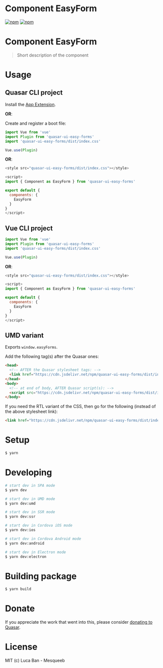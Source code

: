 # Component EasyForm

[![npm](https://img.shields.io/npm/v/quasar-ui-easy-forms.svg?label=quasar-ui-easy-forms)](https://www.npmjs.com/package/quasar-ui-easy-forms)
[![npm](https://img.shields.io/npm/dt/quasar-ui-easy-forms.svg)](https://www.npmjs.com/package/quasar-ui-easy-forms)

# Component EasyForm
> Short description of the component


# Usage

## Quasar CLI project

Install the [App Extension](../app-extension).

**OR**:

Create and register a boot file:

```js
import Vue from 'vue'
import Plugin from 'quasar-ui-easy-forms'
import 'quasar-ui-easy-forms/dist/index.css'

Vue.use(Plugin)
```

**OR**:

```js
<style src="quasar-ui-easy-forms/dist/index.css"></style>

<script>
import { Component as EasyForm } from 'quasar-ui-easy-forms'

export default {
  components: {
    EasyForm
  }
}
</script>
```

## Vue CLI project

```js
import Vue from 'vue'
import Plugin from 'quasar-ui-easy-forms'
import 'quasar-ui-easy-forms/dist/index.css'

Vue.use(Plugin)
```

**OR**:

```js
<style src="quasar-ui-easy-forms/dist/index.css"></style>

<script>
import { Component as EasyForm } from 'quasar-ui-easy-forms'

export default {
  components: {
    EasyForm
  }
}
</script>
```

## UMD variant

Exports `window.easyForms`.

Add the following tag(s) after the Quasar ones:

```html
<head>
  <!-- AFTER the Quasar stylesheet tags: -->
  <link href="https://cdn.jsdelivr.net/npm/quasar-ui-easy-forms/dist/index.min.css" rel="stylesheet" type="text/css">
</head>
<body>
  <!-- at end of body, AFTER Quasar script(s): -->
  <script src="https://cdn.jsdelivr.net/npm/quasar-ui-easy-forms/dist/index.umd.min.js"></script>
</body>
```
If you need the RTL variant of the CSS, then go for the following (instead of the above stylesheet link):
```html
<link href="https://cdn.jsdelivr.net/npm/quasar-ui-easy-forms/dist/index.rtl.min.css" rel="stylesheet" type="text/css">
```

# Setup
```bash
$ yarn
```

# Developing
```bash
# start dev in SPA mode
$ yarn dev

# start dev in UMD mode
$ yarn dev:umd

# start dev in SSR mode
$ yarn dev:ssr

# start dev in Cordova iOS mode
$ yarn dev:ios

# start dev in Cordova Android mode
$ yarn dev:android

# start dev in Electron mode
$ yarn dev:electron
```

# Building package
```bash
$ yarn build
```

# Donate
If you appreciate the work that went into this, please consider [donating to Quasar](https://donate.quasar.dev).

# License
MIT (c) Luca Ban - Mesqueeb
